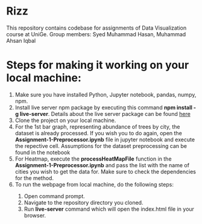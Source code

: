 # Rizz
This repository contains codebase for assignments of Data Visualization course at UniGe.
Group members: Syed Muhammad Hasan, Muhammad Ahsan Iqbal
# Steps for making it working on your local machine:
<ol>
  <li>Make sure you have installed Python, Jupyter notebook, pandas, numpy, npm.</li>
  <li>Install live server npm package by executing this command <b>npm install -g live-server</b>. Details about the live server package can be found <a href="https://www.npmjs.com/package/live-server">here</a></li>
  <li>Clone the project on your local machine.</li>
  <li>For the 1st bar graph, representing abundance of trees by city, the dataset is already processed. If you wish you to do again, open the <b>Assignment-1-Preprocessor.ipynb</b> file in jupyter notebook and execute the repective cell. Assumptions for the dataset preprocessing can be found in the notebook</li>
  <li>For Heatmap, execute the <b>processHeatMapFile</b> function in the <b>Assignment-1-Preprocessor.ipynb</b> and pass the list with the name of cities you wish to get the data for. Make sure to check the dependencies for the method.</li>
  <li>To run the webpage from local machine, do the following steps:</li>
  <ol>
    <li>Open command prompt.</li>
    <li>Navigate to the repository directory you cloned.</li>
    <li>Run <b>live-server</b> command which will open the index.html file in your browser.</li>
